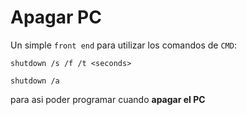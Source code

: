# Apagar PC

Un simple `front end` para utilizar los comandos de `CMD`:

```console
shutdown /s /f /t <seconds>

shutdown /a
```

para asi poder programar cuando **apagar el PC**